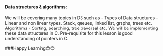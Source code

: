 #### Data structures & algorithms:<br/>
We will be covering many topics in DS such as - 
Types of Data structures - Linear and non linear types.
Stack, queues, linked list, graphs, trees etc.
Algorithms - Sorting, searching, tree traversal etc.
We will be implementing these data structures in C.
Pre-requisite for this lesson is good understanding of pointers in C.

###Happy Learning😊😊
